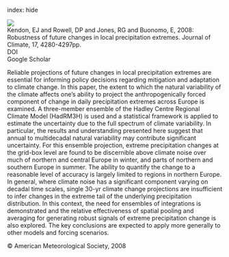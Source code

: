 index: hide

<div class="Citation">
    <div class="Citation-thumb CitationThumb-linked"  data-href="https://doi.org/10.1175/2008jcli2082.1">
      <img src="https://static.claimspace.cloud/climate-study-static/refs/thumbs/12/Kendon_et_al_2008-thumb.png" />
    </div>

  <div class="Citation-body">
    <div class="Citation-text">Kendon, EJ and Rowell, DP and Jones, RG and Buonomo, E, 2008: Robustness of future changes in local precipitation extremes. <span class="Article-journal">Journal of Climate, </span><span class="Article-volume">17, </span>4280-4297pp.</div>
    <div class="Citation-links">
      <div class="CitationLink" data-href="https://doi.org/10.1175/2008jcli2082.1">
        <div class="CitationLink-icon CitationLink-Doi"></div>
        <div class="CitationLink-text">DOI</div>
      </div>
      <div class="CitationLink" data-href="https://scholar.google.com/scholar?q=10.1175/2008jcli2082.1">
        <div class="CitationLink-icon CitationLink-Scholar"></div>
        <div class="CitationLink-text">Google Scholar</div>
      </div>
    </div>
  </div>
</div>

Reliable projections of future changes in local precipitation extremes are essential for informing policy decisions regarding mitigation and adaptation to climate change. In this paper, the extent to which the natural variability of the climate affects one’s ability to project the anthropogenically forced component of change in daily precipitation extremes across Europe is examined. A three-member ensemble of the Hadley Centre Regional Climate Model (HadRM3H) is used and a statistical framework is applied to estimate the uncertainty due to the full spectrum of climate variability. In particular, the results and understanding presented here suggest that annual to multidecadal natural variability may contribute significant uncertainty. For this ensemble projection, extreme precipitation changes at the grid-box level are found to be discernible above climate noise over much of northern and central Europe in winter, and parts of northern and southern Europe in summer. The ability to quantify the change to a reasonable level of accuracy is largely limited to regions in northern Europe. In general, where climate noise has a significant component varying on decadal time scales, single 30-yr climate change projections are insufficient to infer changes in the extreme tail of the underlying precipitation distribution. In this context, the need for ensembles of integrations is demonstrated and the relative effectiveness of spatial pooling and averaging for generating robust signals of extreme precipitation change is also explored. The key conclusions are expected to apply more generally to other models and forcing scenarios.

<div class="Citation-copy">
&copy; American Meteorological Society, 2008
</div>